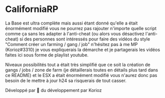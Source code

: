 # CaliforniaRP

La Base est ultra complète mais aussi étant donné qu'elle a était énormément modifié vous ne pourrez pas rajouter n'importe quelle script comme ça sans les adapter à l'anti-cheat (ou alors vous désactivez l'anti-cheat) si des personnes sont intéressés pour faire des vidéos du style "Comment créer un farming / gang / job" n'hésitez pas à me MP (Korioz#3310) je vous expliquerais la démarche et je partagerais les vidéos faites ici sous forme de playlist youtube.

Niveaux possibilités tout a était très simplifié que ce soit la création de gangs / jobs / zone de farm (je détaillerais toutes en détails plus tard dans ce README) et le ESX a était énormément modifié vous n'aurez donc pas besoin de le mettre à jour h24 sa risquerais de tout casser.

Développé par 💖 du développement par Korioz
